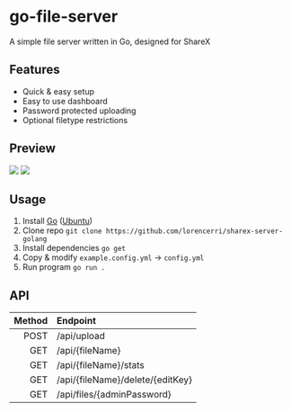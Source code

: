 # go-file-server

A simple file server written in Go, designed for ShareX

## Features

- Quick & easy setup
- Easy to use dashboard
- Password protected uploading
- Optional filetype restrictions

## Preview
![](https://fs.plexidev.org/api/pICAQZm.gif)
![](https://i.imgur.com/IyUO5D2.gif)

## Usage

1. Install [Go](https://go.dev) ([Ubuntu](https://github.com/golang/go/wiki/Ubuntu))
2. Clone repo `git clone https://github.com/lorencerri/sharex-server-golang`
3. Install dependencies `go get`
4. Copy & modify `example.config.yml` -> `config.yml`
5. Run program `go run .`

## API
| Method | Endpoint |
| ---: | :--- |
| POST | /api/upload |
| GET | /api/{fileName} |
| GET | /api/{fileName}/stats |
| GET | /api/{fileName}/delete/{editKey} |
| GET | /api/files/{adminPassword} |
